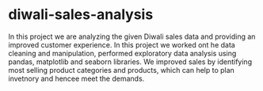 # diwali-sales-analysis
In this project we are analyzing the given Diwali sales data and providing an improved customer experience. 
In this project we worked ont he data cleaning and manipulation, performed exploratory data analysis using pandas, matplotlib and seaborn libraries. 
We improved sales by identifying most selling product categories and products, which can help to plan invetnory and hencee meet the demands. 
